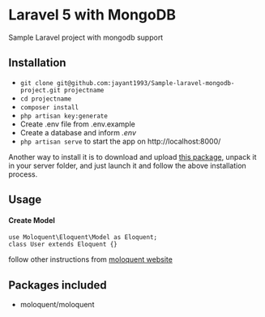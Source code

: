 # Laravel 5 with MongoDB #

Sample Laravel project with mongodb support 

## Installation ##

* `git clone git@github.com:jayant1993/Sample-laravel-mongodb-project.git projectname`
* `cd projectname`
* `composer install`
* `php artisan key:generate`
* Create .env file from .env.example
* Create a database and inform *.env*
* `php artisan serve` to start the app on http://localhost:8000/

Another way to install it is to download and upload [this package](https://github.com/jayant1993/Sample-laravel-mongodb-project/archive/master.zip), unpack it in your server folder, and just launch it and follow the above installation process.

## Usage ##

#### Create Model ####

```
use Moloquent\Eloquent\Model as Eloquent;
class User extends Eloquent {}
```

follow other instructions from <a href="https://moloquent.github.io/master/basic/">moloquent website</a>


## Packages included ##

* moloquent/moloquent


